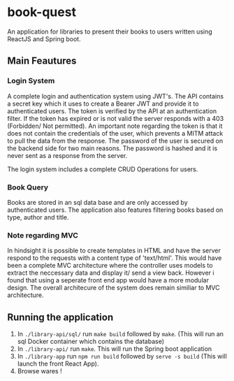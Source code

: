 # book-quest
An application for libraries to present their books to users written using ReactJS and Spring boot.


## Main Feautures

### Login System

A complete login and authentication system using JWT's. The API contains a secret key which it uses to create a Bearer JWT and provide it to authenticated users. The token is verified by the API at an authentication filter. If the token has expired or is not valid the server responds with a 403 (Forbidden/ Not permitted). An important note regarding the token is that it does not contain the credentials of the user, which prevents a MITM attack to pull the data from the response. The password of the user is secured on the backend side for two main reasons. The password is hashed and it is never sent as a response from the server. 

The login system includes a complete CRUD Operations for users. 

### Book Query
Books are stored in an sql data base and are only accessed by authenticated users. The application also features filtering books based on type, author and title.


### Note regarding MVC

In hindsight it is possible to create templates in HTML and have the server respond to the requests with a content type of 'text/html'. This would have been a complete MVC architecture where the controller uses models to extract the neccessary data and display it/ send a view back. However i found that using a seperate front end app would have a more modular design. The overall architecure of the system does remain similiar to MVC architecture.



## Running the application


1. In `./library-api/sql/` run `make build` followed by `make`. (This will run an sql Docker container which contains the database)
2. In `./library-api/` run `make`. This will run the Spring boot application
3. In `./library-app` run `npm run build` followed by `serve -s build` (This will launch the front React App).
4. Browse wares !

